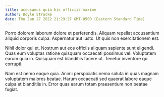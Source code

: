 ```yaml
---
title: accusamus quia hic officiis maxime
author: Doyle Stracke
date: Thu Jan 27 2022 21:29:27 GMT-0500 (Eastern Standard Time)
---
```

Porro dolorem laborum dolore et perferendis. Aliquam repellat accusantium aliquid corporis culpa. Aspernatur aut iusto. Ut quis non exercitationem est.

 Nihil dolor qui et. Nostrum aut eos officiis aliquam sapiente sunt eligendi. Quas eum voluptas ratione quisquam occaecati possimus vel. Voluptatem earum quia in. Quisquam est blanditiis facere ut. Tenetur inventore qui corrupti.

 Nam est nemo eaque quia. Animi perspiciatis nemo soluta in quas magnam voluptatem maiores beatae. Harum occaecati sed quaerat labore eaque culpa et blanditiis in. Error quas earum totam praesentium non beatae fugiat.